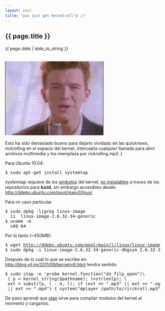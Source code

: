 ```yaml
---
layout: post
title: "you just got kernelroll'd ;)"
---
```


## {{ page.title }}
###### {{ page.date | date_to_string }}

**[![](/assets/img/56.png)](/assets/img/56.png)**

Esto ha sido demasiado bueno para dejarlo olvidado en las quicknews, rickrolling en el espacio del kernel, intercepta cualquier llamada para abrir archivos multimedia y los reemplaza por rickrolling.mp3 ;)

Para Ubuntu 10.04:

<pre class="sh_sh">
$ sudo apt-get install systemtap
</pre>

systemtap requiere de los [simbolos](http://en.wikipedia.org/wiki/Debug_symbol) del kernel, [no instalables](https://bugs.launchpad.net/ubuntu/+source/linux/+bug/289087) a traves de los repositorios para **lucid**, sin embargo accesibles desde: <http://ddebs.ubuntu.com/pool/main/l/linux/>

Para mi caso particular

<pre class="sh_sh">
$ sudo dpkg -l|grep linux-image
  ii  linux-image-2.6.32-34-generic
$ uname -m
  x86_64
</pre>

Por lo tanto (~450MB):

<pre class="sh_sh">
$ wget <a href="http://ddebs.ubuntu.com/pool/main/l/linux/linux-image-2.6.32-34-generic-dbgsym_2.6.32-34.77_amd64.ddeb" target="_blank">http://ddebs.ubuntu.com/pool/main/l/linux/linux-image-2.6.32-34...ddeb</a>
$ sudo dpkg -i linux-image-2.6.32-34-generic-dbgsym_2.6.32-34.77_amd64.ddeb
</pre>

Despues de lo cual lo que se escribe en: <http://blog.yjl.im/2011/09/kernelroll.html> tendra sentido:

<pre class="sh_sh">
$ sudo stap -e 'probe kernel.function("do_filp_open")\
 { p = kernel_string($pathname); l=strlen(p); \
 ext = substr(p, l - 4, l); if (ext == ".mp3" || ext == ".ogg" \
 || ext == ".mp4") { system("mplayer /path/to/rirckroll.mp3"); }}'
</pre>

De paso aprendi que [stap](http://sources.redhat.com/systemtap/) sirve para compilar modulos del kernel al momento y cargarlos.
